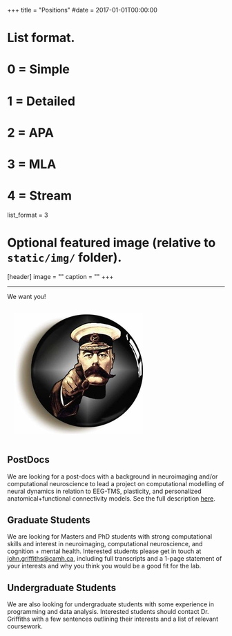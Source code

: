 +++
title = "Positions"
#date = 2017-01-01T00:00:00

# List format.
#   0 = Simple
#   1 = Detailed
#   2 = APA
#   3 = MLA
#   4 = Stream
list_format = 3

# Optional featured image (relative to `static/img/` folder).
[header]
image = ""
caption = ""
+++

---



We want you!

<img style="align: right; margin: 15px 15px 15px 15px;" src="/img/KitchenerYou.jpg" width="300" />



## PostDocs

We are looking for a post-docs with a background in neuroimaging and/or computational neuroscience to lead a project on computational modelling of neural dynamics in relation to EEG-TMS, plasticity, and personalized anatomical+functional connectivity models. See the full description [here](/positions).


## Graduate Students

We are looking for Masters and PhD students with strong computational skills and interest in neuroimaging, computational neuroscience, and cognition + mental health. Interested students please get in touch at john.griffiths@camh.ca, including full transcripts and a 1-page statement of your interests and why you think you would be a good fit for the lab. 


## Undergraduate Students

We are also looking for undergraduate students with some experience in programming and data analysis. Interested students should contact Dr. Griffiths with a few sentences outlining their interests and a list of relevant coursework.




